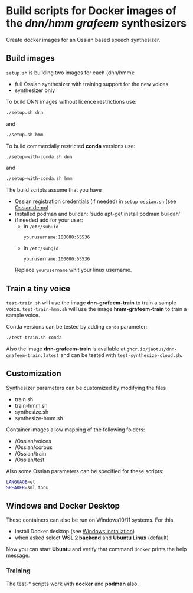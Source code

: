# Build scripts for Docker images of the _dnn/hmm grafeem_ synthesizers

Create docker images for an Ossian based speech synthesizer.

## Build images
`setup.sh` is building two images for each (dnn/hmm):
- full Ossian synthesizer with training support for the new voices
- synthesizer only

To build DNN images without licence restrictions use:
```bash
./setup.sh dnn
```
and
```bash
./setup.sh hmm
```
To build commercially restricted __conda__ versions use:
```bash
./setup-with-conda.sh dnn
```
and
```bash
./setup-with-conda.sh hmm
```

The build scripts assume that you have
- Ossian registration credentials (if needed) in `setup-ossian.sh` (see [Ossian demo](http://jrmeyer.github.io/tts/2017/09/15/Ossian-Merlin-demo.html))
- Installed podman and buildah: 'sudo apt-get install podman buildah'
- if needed add for your user:
  - in `/etc/subuid`
     ``` 
     yourusername:100000:65536
     ```
  - in `/etc/subgid`
    ``` 
    yourusername:100000:65536
    ```
  Replace `yourusername` whit your linux username.  

## Train a tiny voice

`test-train.sh` will use the image __dnn-grafeem-train__ to train a sample voice.
`test-train-hmm.sh` will use the image __hmm-grafeem-train__ to train a sample voice.

Conda versions can be tested by adding `conda` parameter:
```bash
./test-train.sh conda
```

Also the image __dnn-grafeem-train__ is available at
`ghcr.io/jaotus/dnn-grafeem-train:latest` and can be tested with `test-synthesize-cloud.sh`.



## Customization

Synthesizer parameters can be customized by modifying the files
- train.sh
- train-hmm.sh
- synthesize.sh
- synthesize-hmm.sh

Container images allow mapping of the following folders:
- /Ossian/voices
- /Ossian/corpus
- /Ossian/train
- /Ossian/test

Also some Ossian parameters can be specified for these scripts:
```bash
LANGUAGE=et
SPEAKER=sml_tonu
```

## Windows and __Docker Desktop__
These containers can also be run on Windows10/11 systems.
For this 
- install Docker desktop (see [Windows installation](https://docs.docker.com/desktop/install/windows-install/]))
- when asked select __WSL 2 backend__ and __Ubuntu Linux__ (default)

Now you can start __Ubuntu__ and verify that command `docker` prints the help message.

### Training

The test-* scripts work with __docker__ and __podman__ also.


